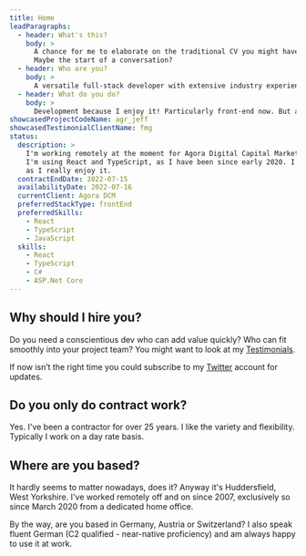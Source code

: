 ```yaml
---
title: Home
leadParagraphs:
  - header: What's this?
    body: >
      A chance for me to elaborate on the traditional CV you might have in your hand, to add some colour and context.
      Maybe the start of a conversation?
  - header: Who are you?
    body: >
      A versatile full-stack developer with extensive industry experience, currently working with React and TypeScript.
  - header: What do you do?
    body: >
      Development because I enjoy it! Particularly front-end now. But also analysis, design, helping choose technologies, running meetings, presentations, demos, mentoring ...
showcasedProjectCodeName: agr_jeff
showcasedTestimonialClientName: fmg
status:
  description: >
    I'm working remotely at the moment for Agora Digital Capital Markets on a Bond Issuance System (see project card). 
    I'm using React and TypeScript, as I have been since early 2020. I'm sticking with front-end focused work for now 
    as I really enjoy it.
  contractEndDate: 2022-07-15
  availabilityDate: 2022-07-16
  currentClient: Agora DCM
  preferredStackType: frontEnd
  preferredSkills:
    - React
    - TypeScript
    - JavaScript
  skills:
    - React
    - TypeScript
    - C#
    - ASP.Net Core
---
```


## Why should I hire you?

Do you need a conscientious dev who can add value quickly? Who can fit smoothly into your project team? You might want to look at my <a href="/testimonials">Testimonials</a>.

If now isn’t the right time you could subscribe to my <a href="https://twitter.com/mcharper" target="blank">Twitter</a> account for updates.

## Do you only do contract work?

Yes. I've been a contractor for over 25 years. I like the variety and flexibility. Typically I work on a day rate basis.

## Where are you based?

It hardly seems to matter nowadays, does it? Anyway it's Huddersfield, West Yorkshire. I've worked remotely off and on since 2007, exclusively so since March 2020 from a dedicated home office.

By the way, are you based in Germany, Austria or Switzerland? I also speak fluent German (C2 qualified - near-native proficiency) and am always happy to use it at work.
